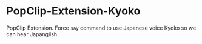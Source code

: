 # PopClip-Extension-Kyoko
PopClip Extension. Force `say` command to use Japanese voice Kyoko so we can hear Japanglish.

